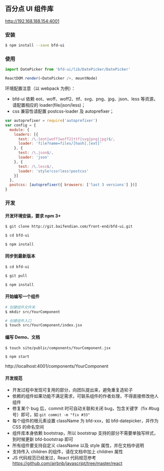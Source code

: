 ## 百分点 UI 组件库

http://192.168.188.154:4001


### 安装

```sh
$ npm install --save bfd-ui
```


### 使用

```javascript
import DatePicker from 'bfd-ui/lib/DatePicker/DatePicker'

ReactDOM.render(<DatePicker />, mountNode)
```

环境配置注意（以 webpack 为例）：
* bfd-ui 依赖 eot、woff、woff2、ttf、svg、png、jpg、json、less 等资源，请配置相应的 loader(file/json/less)；
* css 兼容性请配置 postcss-loader 及 autoprefixer；

```javascript
var autoprefixer = require('autoprefixer')
var config = {
  module: {
    loaders: [{
      test: /\.(eot|woff|woff2|ttf|svg|png|jpg)$/,
      loader: 'file?name=files/[hash].[ext]'
    }, {
      test: /\.json$/,
      loader: 'json'
    }, {
      test: /\.less$/,
      loader: 'style!css!less!postcss'
    }]
  },
  postcss: [autoprefixer({ browsers: ['last 3 versions'] })]
}
```



### 开发

#### 开发环境安装，要求 npm 3+

```sh
$ git clone http://git.baifendian.com/front-end/bfd-ui.git

$ cd bfd-ui

$ npm install
```

#### 同步到最新版本

```sh
$ cd bfd-ui

$ git pull

$ npm install
```

#### 开始编写一个组件

```sh
# 创建组件文件夹
$ mkdir src/YourComponent

# 创建组件入口
$ touch src/YourComponent/index.jsx
```

#### 编写 Demo、文档

```sh
$ touch site/public/components/YourComponent.jsx

$ npm start
```

http://localhost:4001/components/YourComponent


#### 开发规范

* 开发过程中发现可复用的部分，向团队提出来，避免重复造轮子
* 依赖的组件如果功能不满足需求，可联系组件的作者处理，不得直接修改他人组件
* 修复某个 bug 后，commit 时可自动关联和关闭 bug，包含关键字（fix #bug号）即可，如 `git commit -m "fix #33"`
* 每个组件的根元素设置 className 为 bfd-xxx，如 bfd-datepicker，并作为 CSS 的命名空间
* 组件库本身依赖 bootstrap，所以 bootstrap 支持的部分不需要单独写样式，到时候更新 bfd-bootstrap 即可
* 所有组件要支持自定义 className 以及 style 属性，并在文档中说明
* 支持传入 children 的组件，请在文档中加上 children 属性
* JS 代码规范已经发过，React 代码规范参考 https://github.com/airbnb/javascript/tree/master/react